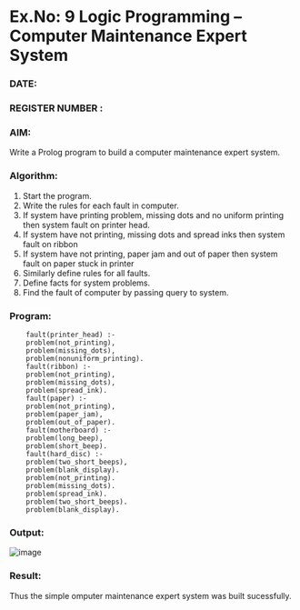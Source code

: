 # Ex.No: 9  Logic Programming –  Computer Maintenance Expert System
### DATE:                                                                            
### REGISTER NUMBER : 
### AIM: 
Write a Prolog program to build a computer maintenance expert system.
###  Algorithm:
1. Start the program.
2. Write the rules for each fault in computer.
3. If system have printing problem, missing dots and no uniform printing then system fault on printer head.
4. If system have not printing, missing dots and spread inks then system fault on ribbon
5. If system have not printing, paper jam and out of paper then system fault on paper stuck in printer
6. Similarly define rules for all faults.
7. Define facts for system problems.
8. Find the fault of computer by passing query to system.
     
### Program:
```
	fault(printer_head) :- 
 	problem(not_printing), 
	problem(missing_dots), 
	problem(nonuniform_printing). 
	fault(ribbon) :- 
	problem(not_printing), 
	problem(missing_dots), 
	problem(spread_ink). 
	fault(paper) :- 
	problem(not_printing), 
	problem(paper_jam), 
	problem(out_of_paper). 
	fault(motherboard) :- 
	problem(long_beep), 
	problem(short_beep). 
	fault(hard_disc) :- 
	problem(two_short_beeps), 
	problem(blank_display). 
	problem(not_printing). 
	problem(missing_dots). 
	problem(spread_ink). 
	problem(two_short_beeps). 
	problem(blank_display).
```











### Output:
![image](https://github.com/kiruthika512/AI_Lab_2023-24/assets/135616605/3c40593b-24e2-4541-a3b6-14dcbc757d66)



### Result:
Thus the simple omputer maintenance expert system was built sucessfully.
